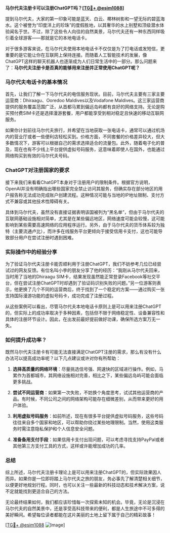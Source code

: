 **马尔代夫注册卡可以注册ChatGPT吗？[[TG💪+ @esim1088](https://t.me/s/esim1088)]**

提到马尔代夫，大家的第一印象可能是蓝天、白云、椰林树影和一望无际的碧蓝海水。这个被誉为“印度洋上的珍珠”的度假胜地，以其奢华的水上别墅和顶级潜水体验闻名于世。不过，除了这些令人向往的自然美景，马尔代夫还有一种东西同样吸引着全球游客——那就是它的本地电话卡。

对于很多游客来说，在马尔代夫使用本地电话卡不仅仅是为了打电话或发短信，更重要的是它能让你在互联网上保持连接。而随着人工智能技术的发展，像ChatGPT这样的聊天机器人也逐渐成为人们日常生活中的一部分。那么问题来了：**马尔代夫注册卡是否真的能够用来注册并正常使用ChatGPT呢？**

### 马尔代夫电话卡的基本情况

首先，让我们了解一下马尔代夫的电信服务现状。目前，马尔代夫主要有三家主要运营商：Dhiraagu、Ooredoo Maldives以及Vodafone Maldives。这三家运营商提供的服务覆盖范围广泛，从首都马累到偏远岛屿都有良好的网络支持。无论是购买预付费SIM卡还是选择漫游套餐，用户都能享受到相对稳定且快速的移动互联网服务。

如果你计划前往马尔代夫旅行，并希望在当地获取一张电话卡，通常可以通过机场内的营业厅或者一些便利店轻松买到。价格方面，不同套餐的价格差异较大，但大多数情况下，游客可以根据自己的需求选择适合的流量包。此外，随着电子化的普及，现在也有不少线上平台提供虚拟号码服务，这意味着即使人在国外，也能通过网络购买到有效的马尔代夫号码。

### ChatGPT对注册国家的要求

接下来我们来看看ChatGPT本身对于注册用户的限制条件。根据官方说明，OpenAI并没有明确指出哪些国家完全禁止访问其服务，但确实存在部分地区的用户报告称无法成功完成账户创建流程。这种情况可能与当地的IP地址限制、支付方式不兼容或其他技术性障碍有关。

具体到马尔代夫，虽然没有直接证据表明该国被列为“黑名单”，但由于马尔代夫的互联网基础设施相对简单，尤其是在某些偏远地区，网络速度可能会较慢，这可能影响到某些需要高速网络的应用程序运行。另外，由于马尔代夫的货币体系较为独特（主要流通卢比），而许多在线服务平台更倾向于接受信用卡支付，这也可能导致部分用户在尝试注册时遇到困难。

### 实际操作中的经验分享

为了验证马尔代夫注册卡能否顺利用于注册ChatGPT，我们不妨参考几位已经尝试过的网友反馈。有位名叫小李的朋友分享了他的经历：“我刚从马尔代夫回来，当时用了当地的Dhiraagu SIM卡，结果发现虽然能正常登录Facebook等社交平台，但在尝试注册ChatGPT时却遇到了验证码识别失败的问题。”另一位游客则表示，他更换了几个不同的运营商后，终于找到了一个稳定的方案——通过购买一张支持国际漫游功能的虚拟号码卡，成功完成了注册过程。

从这些案例可以看出，尽管马尔代夫本地电话卡原则上是可以用来注册ChatGPT的，但实际上的成功率取决于多种因素，包括但不限于网络稳定性、设备兼容性和具体的注册环节设计。因此，在出发前最好提前做好功课，确保所选方案万无一失。

### 如何提升成功率？

既然马尔代夫注册卡有可能无法直接满足ChatGPT注册的需求，那么有没有什么办法可以提高成功率呢？以下几点建议或许对你有所帮助：

1. **选择高质量的网络环境**：尽量挑选信号强、网速快的区域进行操作。例如，马累作为首都城市，其网络设施相对完善，相比之下，某些偏远岛屿可能会面临更多挑战。
   
2. **尝试不同运营商**：如果第一次失败，不妨换个角度思考，试试其他运营商的产品。有时候，不同公司之间的网络架构可能存在细微差别，从而带来更好的用户体验。
   
3. **利用虚拟号码服务**：如前所述，现在有很多平台提供虚拟号码服务，这些号码往往来自多个国家和地区，可以帮助你绕过某些地理限制。当然，使用这类服务时需注意隐私保护和个人信息安全问题。
   
4. **准备备用支付手段**：如果信用卡支付出现问题，可以考虑寻找支持PayPal或者其他第三方支付工具的方式，这样或许能增加成功的几率。

### 总结

综上所述，马尔代夫注册卡理论上是可以用来注册ChatGPT的，但实际效果因人而异。如果你是一位即将踏上马尔代夫之旅的朋友，务必事先了解清楚相关细节，以便更好地规划行程。同时，也可以关注一些最新的科技动态和技术解决方案，说不定就能找到更适合自己的方法。

无论最终结果如何，我们都应该珍惜每一次探索未知的机会。毕竟，无论是沉浸在马尔代夫的自然美景中，还是享受高科技带来的便利，都是人生旅途中不可多得的美好瞬间。希望每位读者都能在这片美丽的土地上留下属于自己的精彩故事！

[[TG💪+ @esim1088](https://t.me/s/esim1088) ![Image](https://i.postimg.cc/4NQfJmqS/Snipaste-2025-05-13-00-14-12.png)]